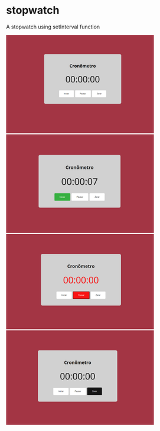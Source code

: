 # stopwatch
A stopwatch using setInterval function

<img width="400px" src="./images/crono.png" /> <img width="400px" src="./images/iniciar.png" />
<img width="400px" src="./images/pausa.png" /> <img width="400px" src="./images/reset.png" />